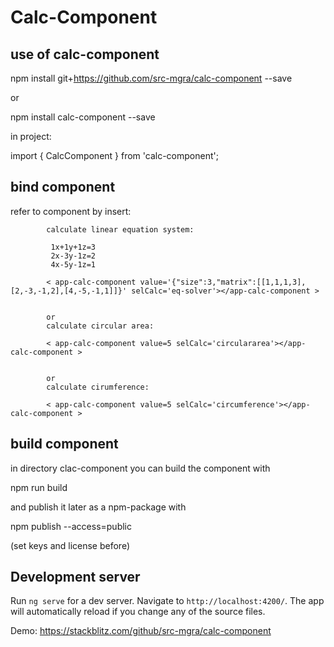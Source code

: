 # Calc-Component

## use of calc-component
npm install git+https://github.com/src-mgra/calc-component --save

or

npm install calc-component --save

in project:

import { CalcComponent } from 'calc-component';


## bind component
refer to component by insert:  

            calculate linear equation system:
            
             1x+1y+1z=3
             2x-3y-1z=2
             4x-5y-1z=1

            < app-calc-component value='{"size":3,"matrix":[[1,1,1,3],[2,-3,-1,2],[4,-5,-1,1]]}' selCalc='eq-solver'></app-calc-component >


            or
            calculate circular area:

            < app-calc-component value=5 selCalc='circulararea'></app-calc-component >
            

            or
            calculate cirumference:

            < app-calc-component value=5 selCalc='circumference'></app-calc-component >


## build component

in directory clac-component you can build the component with

npm run build

and publish it later as a npm-package with

npm publish --access=public

(set keys and license before)


## Development server

Run `ng serve` for a dev server. Navigate to `http://localhost:4200/`. The app will automatically reload if you change any of the source files.

Demo:
https://stackblitz.com/github/src-mgra/calc-component


